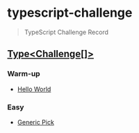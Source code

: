 # typescript-challenge
> TypeScript Challenge  Record


## [Type<Challenge[]>](https://github.com/type-challenges/type-challenges)

### Warm-up
- [Hello World](https://github.com/type-challenges/type-challenges/issues/24347)

### Easy
- [Generic Pick](https://github.com/type-challenges/type-challenges/issues/24437)
